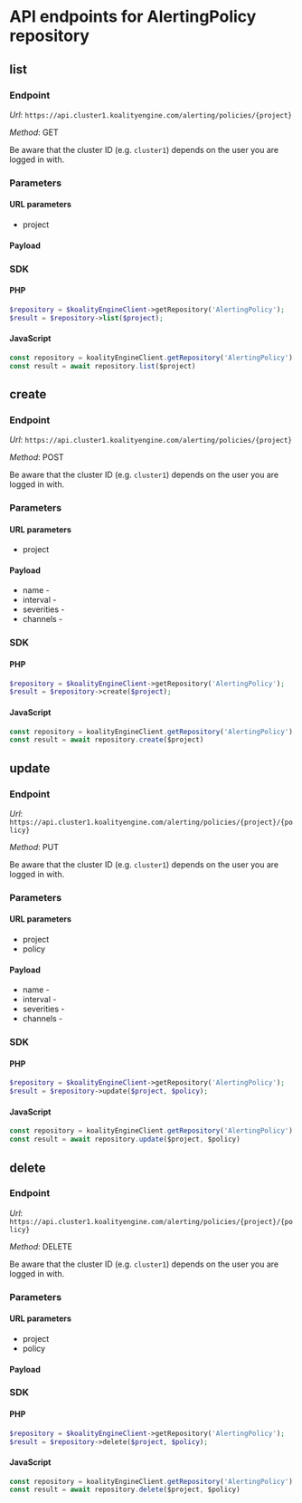 # API endpoints for AlertingPolicy repository


## list

### Endpoint

*Url*: ```https://api.cluster1.koalityengine.com/alerting/policies/{project}```

*Method*: GET

Be aware that the cluster ID (e.g. `cluster1`) depends on the user you are logged in with.

### Parameters

#### URL parameters
 - project

#### Payload

### SDK

#### PHP
```php
$repository = $koalityEngineClient->getRepository('AlertingPolicy');
$result = $repository->list($project);
```

#### JavaScript

```javascript
const repository = koalityEngineClient.getRepository('AlertingPolicy')
const result = await repository.list($project)
```


## create

### Endpoint

*Url*: ```https://api.cluster1.koalityengine.com/alerting/policies/{project}```

*Method*: POST

Be aware that the cluster ID (e.g. `cluster1`) depends on the user you are logged in with.

### Parameters

#### URL parameters
 - project

#### Payload
- name - 
- interval - 
- severities - 
- channels - 

### SDK

#### PHP
```php
$repository = $koalityEngineClient->getRepository('AlertingPolicy');
$result = $repository->create($project);
```

#### JavaScript

```javascript
const repository = koalityEngineClient.getRepository('AlertingPolicy')
const result = await repository.create($project)
```


## update

### Endpoint

*Url*: ```https://api.cluster1.koalityengine.com/alerting/policies/{project}/{policy}```

*Method*: PUT

Be aware that the cluster ID (e.g. `cluster1`) depends on the user you are logged in with.

### Parameters

#### URL parameters
 - project
 - policy

#### Payload
- name - 
- interval - 
- severities - 
- channels - 

### SDK

#### PHP
```php
$repository = $koalityEngineClient->getRepository('AlertingPolicy');
$result = $repository->update($project, $policy);
```

#### JavaScript

```javascript
const repository = koalityEngineClient.getRepository('AlertingPolicy')
const result = await repository.update($project, $policy)
```


## delete

### Endpoint

*Url*: ```https://api.cluster1.koalityengine.com/alerting/policies/{project}/{policy}```

*Method*: DELETE

Be aware that the cluster ID (e.g. `cluster1`) depends on the user you are logged in with.

### Parameters

#### URL parameters
 - project
 - policy

#### Payload

### SDK

#### PHP
```php
$repository = $koalityEngineClient->getRepository('AlertingPolicy');
$result = $repository->delete($project, $policy);
```

#### JavaScript

```javascript
const repository = koalityEngineClient.getRepository('AlertingPolicy')
const result = await repository.delete($project, $policy)
```

